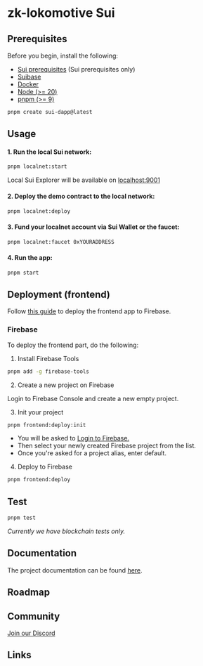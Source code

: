 # zk-lokomotive Sui

## Prerequisites

Before you begin, install the following:

- [Sui prerequisites](https://docs.sui.io/build/install#prerequisites) (Sui prerequisites only)
- [Suibase](https://suibase.io/how-to/install.html)
- [Docker](https://docs.docker.com/engine/install/)
- [Node (>= 20)](https://nodejs.org/en/download/)
- [pnpm (>= 9)](https://pnpm.io/installation)


```bash
pnpm create sui-dapp@latest
```

## Usage

#### 1. Run the local Sui network:

```bash
pnpm localnet:start
```

Local Sui Explorer will be available on [localhost:9001](http://localhost:9001/)

#### 2. Deploy the demo contract to the local network:

```bash
pnpm localnet:deploy
```

#### 3. Fund your localnet account via Sui Wallet or the faucet:

```bash
pnpm localnet:faucet 0xYOURADDRESS
```

#### 4. Run the app:

```bash
pnpm start
```

## Deployment (frontend)

Follow [this guide](https://sui-dapp-starter.dev/docs/frontend/deployment/firebase) to deploy the frontend app to Firebase.

### Firebase

To deploy the frontend part, do the following:

1. Install Firebase Tools

```bash
pnpm add -g firebase-tools
```

2. Create a new project on Firebase

Login to Firebase Console and create a new empty project.

3. Init your project

```bash
pnpm frontend:deploy:init
```
* You will be asked to [Login to Firebase.](https://console.firebase.google.com/)
* Then select your newly created Firebase project from the list.
* Once you're asked for a project alias, enter default.

4. Deploy to Firebase

```bash
pnpm frontend:deploy
```


## Test

```bash
pnpm test
```

_Currently we have blockchain tests only._

## Documentation

The project documentation can be found [here](https://zk-lokomotive.xyz).

## Roadmap



## Community

[Join our Discord]()  

## Links

